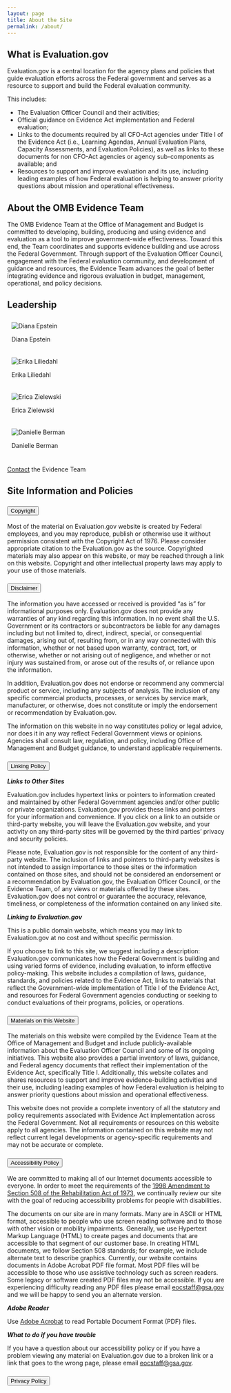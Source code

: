 ```yaml
---
layout: page
title: About the Site
permalink: /about/
---
```


<section class="grid-container padding-left-0 padding-right-1">
<h2>What is Evaluation.gov</h2>
<p>Evaluation.gov is a central location for the agency plans and policies that guide evaluation efforts across the Federal government and serves as a resource to support and build the Federal evaluation community.</p>
        <p>This includes:</p>
        <ul>
            <li>The Evaluation Officer Council and their activities;</li>
            <li>Official guidance on Evidence Act implementation and Federal evaluation;</li>
            <li>Links to the documents required by all CFO-Act agencies under Title I of the Evidence Act (i.e., Learning Agendas, Annual Evaluation Plans, Capacity Assessments, and Evaluation Policies), as well as links to these documents for non CFO-Act agencies or agency sub-components as available; and</li>
            <li>Resources to support and improve evaluation and its use, including leading examples of how Federal evaluation is helping to answer priority questions about mission and operational effectiveness.</li>
        </ul>
<h2>About the OMB Evidence Team</h2>
    The OMB Evidence Team at the Office of Management and Budget is committed to developing, building, producing and using evidence and evaluation as a tool to improve government-wide effectiveness. Toward this end, the Team coordinates and supports evidence building and use across the Federal Government. Through support of the Evaluation Officer Council, engagement with the Federal evaluation community, and development of guidance and resources, the Evidence Team advances the goal of better integrating evidence and rigorous evaluation in budget, management, operational, and policy decisions. <br />

<div class="grid-container padding-left-0">
            <h2 class="font-sans-lg">Leadership</h2>
            <div class="usa-graphic-list__row grid-row grid-gap padding-top-0">
                <div class="tablet:grid-col-6 container" style="padding:10px;">
                        <div class="left">
                            <img class="photo" src="{{site.baseurl}}/assets/images/logo-omb.png" alt="Diana Epstein">
                        </div>
                        <div class="right">
                            <p><span class="name">Diana Epstein</span></p>
                        </div>
                </div>
                <div class="tablet:grid-col-6 container" style="padding:10px;">
                        <div class="left">
                            <img class="photo" src="{{site.baseurl}}/assets/images/logo-omb.png" alt="Erika Liliedahl">
                        </div>
                        <div class="right">
                            <p><span class="name">Erika Liliedahl</span></p>
                        </div>
                </div>
                </div>
                <div class="usa-graphic-list__row grid-row grid-gap padding-top-0">
                <div class="tablet:grid-col-6 container" style="padding:10px;">
                        <div class="left">
                            <img class="photo" src="{{site.baseurl}}/assets/images/logo-omb.png" alt="Erica Zielewski">
                        </div>
                        <div class="right">
                            <p><span class="name">Erica Zielewski</span></p>
                        </div>
                </div>
                <div class="tablet:grid-col-6 container" style="padding:10px;">
                        <div class="left">
                            <img class="photo" src="{{site.baseurl}}/assets/images/logo-omb.png" alt="Danielle Berman">
                        </div>
                        <div class="right">
                            <p><span class="name">Danielle Berman</span></p>
                        </div>
                </div>
            </div>
        </div>
    <p><a href="mailto:evidence@omb.eop.gov">Contact</a> the Evidence Team</p>
<h2>Site Information and Policies</h2>

<div class="usa-accordion usa-accordion--bordered">
      <!-- Use the accurate heading level to maintain the document outline -->
      <h3 class="usa-accordion__heading">
        <button class="usa-accordion__button" aria-expanded="false" aria-controls="b-a1">
          Copyright
        </button>
      </h3>
      <div id="b-a1" class="usa-accordion__content">
        <p>Most of the material on Evaluation.gov website is created by Federal employees, and you may reproduce, publish or otherwise use it without permission consistent with the Copyright Act of 1976. Please consider appropriate citation to the Evaluation.gov as the source. Copyrighted materials may also appear on this website, or may be reached through a link on this website. Copyright and other intellectual property laws may apply to your use of those materials.</p>
      </div>
      <!-- Use the accurate heading level to maintain the document outline -->
      <h3 class="usa-accordion__heading">
        <button class="usa-accordion__button" aria-expanded="false" aria-controls="b-a2">
         Disclaimer
        </button>
      </h3>
      <div id="b-a2" class="usa-accordion__content">
        <p>The information you have accessed or received is provided “as is” for informational purposes only. Evaluation.gov does not provide any warranties of any kind regarding this information. In no event shall the U.S. Government or its contractors or subcontractors be liable for any damages including but not limited to, direct, indirect, special, or consequential damages, arising out of, resulting from, or in any way connected with this information, whether or not based upon warranty, contract, tort, or otherwise, whether or not arising out of negligence, and whether or not injury was sustained from, or arose out of the results of, or reliance upon the information.</p>
        <p>In addition, Evaluation.gov does not endorse or recommend any commercial product or service, including any subjects of analysis. The inclusion of any specific commercial products, processes, or services by service mark, manufacturer, or otherwise, does not constitute or imply the endorsement or recommendation by Evaluation.gov.</p>
        <p>The information on this website in no way constitutes policy or legal advice, nor does it in any way reflect Federal Government views or opinions. Agencies shall consult law, regulation, and policy, including Office of Management and Budget guidance, to understand applicable requirements.</p>
      </div>
      <!-- Use the accurate heading level to maintain the document outline -->
      <h3 class="usa-accordion__heading">
        <button class="usa-accordion__button" aria-expanded="false" aria-controls="b-a3">
          Linking Policy
        </button>
      </h3>
      <div id="b-a3" class="usa-accordion__content">
        <p><strong><em>Links to Other Sites</em></strong></p> 
        <p>Evaluation.gov includes hypertext links or pointers to information created and maintained by other Federal Government agencies and/or other public or private organizations. Evaluation.gov provides these links and pointers for your information and convenience. If you click on a link to an outside or third-party website, you will leave the Evaluation.gov website, and your activity on any third-party sites will be governed by the third parties’ privacy and security policies.</p>
        <p>Please note, Evaluation.gov is not responsible for the content of any third-party website. The inclusion of links and pointers to third-party websites is not intended to assign importance to those sites or the information contained on those sites, and should not be considered an endorsement or a recommendation by Evaluation.gov, the Evaluation Officer Council, or the Evidence Team, of any views or materials offered by these sites. Evaluation.gov does not control or guarantee the accuracy, relevance, timeliness, or completeness of the information contained on any linked site.</p>
        <p><strong><em>Linking to Evaluation.gov</em></strong></p>
        <p>This is a public domain website, which means you may link to Evaluation.gov at no cost and without specific permission.</p>
        <p>If you choose to link to this site, we suggest including a description: Evaluation.gov communicates how the Federal Government is building and using varied forms of evidence, including evaluation, to inform effective policy-making.  This website includes a compilation of laws, guidance, standards, and policies related to the Evidence Act, links to materials that reflect the Government-wide implementation of Title I of the Evidence Act, and resources for Federal Government agencies conducting or seeking to conduct evaluations of their programs, policies, or operations.</p>
      </div>
      <!-- Use the accurate heading level to maintain the document outline -->
      <h3 class="usa-accordion__heading">
        <button class="usa-accordion__button" aria-expanded="false" aria-controls="b-a4">
          Materials on this Website
        </button>
      </h3>
      <div id="b-a4" class="usa-accordion__content">
        <p>The materials on this website were compiled by the Evidence Team at the Office of Management and Budget and include publicly-available information about the Evaluation Officer Council and some of its ongoing initiatives. This website also provides a partial inventory of laws, guidance, and Federal agency documents that reflect their implementation of the Evidence Act, specifically Title I. Additionally, this website collates and shares resources to support and improve evidence-building activities and their use, including leading examples of how Federal evaluation is helping to answer priority questions about mission and operational effectiveness.</p>
        <p>This website does not provide a complete inventory of all the statutory and policy requirements associated with Evidence Act implementation across the Federal Government. Not all requirements or resources on this website apply to all agencies. The information contained on this website may not reflect current legal developments or agency-specific requirements and may not be accurate or complete.</p>
      </div>
      <!-- Use the accurate heading level to maintain the document outline -->
      <h3 class="usa-accordion__heading">
        <button class="usa-accordion__button" aria-expanded="false" aria-controls="b-a5">
          Accessibility Policy
        </button>
      </h3>
      <div id="b-a5" class="usa-accordion__content">
        <p>We are committed to making all of our Internet documents accessible to everyone. In order to meet the requirements of the <a href="https://www.section508.gov/manage/laws-and-policies">1998 Amendment to Section 508 of the Rehabilitation Act of 1973</a>, we continually review our site with the goal of reducing accessibility problems for people with disabilities.</p>
        <p>The documents on our site are in many formats. Many are in ASCII or HTML format, accessible to people who use screen reading software and to those with other vision or mobility impairments. Generally, we use Hypertext Markup Language (HTML) to create pages and documents that are accessible to that segment of our customer base. In creating HTML documents, we follow Section 508 standards; for example, we include alternate text to describe graphics. Currently, our website contains documents in Adobe Acrobat PDF file format. Most PDF files will be accessible to those who use assistive technology such as screen readers. Some legacy or software created PDF files may not be accessible. If you are experiencing difficulty reading any PDF files please email <a href="mailto:eocstaff@gsa.gov">eocstaff@gsa.gov</a> and we will be happy to send you an alternate version.</p>
        <p><strong><em>Adobe Reader</em></strong></p>
        <p>Use <a href="https://acrobat.adobe.com/us/en/acrobat.html#50enu">Adobe Acrobat</a> to read Portable Document Format (PDF) files.</p>
        <p><strong><em>What to do if you have trouble</em></strong></p>
        <p>If you have a question about our accessibility policy or if you have a problem viewing any material on Evaluation.gov due to a broken link or a link that goes to the wrong page, please email <a href="mailto:eocstaff@gsa.gov">eocstaff@gsa.gov</a>.</p>
      </div>
      <!-- Use the accurate heading level to maintain the document outline -->
      <h3 class="usa-accordion__heading">
        <button class="usa-accordion__button" aria-expanded="false" aria-controls="b-a6">
          Privacy Policy
        </button>
      </h3>
      <div id="b-a6" class="usa-accordion__content">
        <p></p>
      </div> 
</div>
</section>
